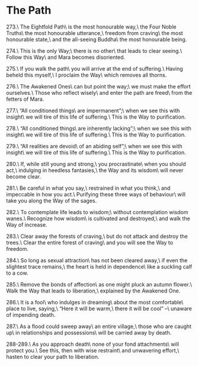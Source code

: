 The Path
========

273.\\
The Eightfold Path\\
is the most honourable way,\\
the Four Noble Truths\\
the most honourable utterance,\\
freedom from craving\\
the most honourable state,\\
and the all-seeing Buddha\\
the most honourable being.

274.\\
This is the only Way;\\
there is no other\\
that leads to clear seeing.\\
Follow this Way\\
and Mara becomes disoriented.

275.\\
If you walk the path\\
you will arrive at the end of suffering.\\
Having beheld this myself,\\
I proclaim the Way\\
which removes all thorns.

276.\\
The Awakened Ones\\
can but point the way;\\
we must make the effort ourselves.\\
Those who reflect wisely\\
and enter the path are freed\\
from the fetters of Mara.

277.\\
“All conditioned things\\
are impermanent”;\\
when we see this with insight\\
we will tire of this life of suffering.\\
This is the Way to purification.

278.\\
“All conditioned things\\
are inherently lacking”;\\
when we see this with insight\\
we will tire of this life of suffering.\\
This is the Way to purification.

279.\\
“All realities are devoid\\
of an abiding self”;\\
when we see this with insight\\
we will tire of this life of suffering.\\
This is the Way to purification.

280.\\
If, while still young and strong,\\
you procrastinate\\
when you should act,\\
indulging in heedless fantasies,\\
the Way and its wisdom\\
will never become clear.

281.\\
Be careful in what you say,\\
restrained in what you think,\\
and impeccable in how you act.\\
Purifying these three ways of behaviour\\
will take you along the Way of the sages.

282.\\
To contemplate life leads to wisdom;\\
without contemplation wisdom wanes.\\
Recognize how wisdom\\
is cultivated and destroyed,\\
and walk the Way of increase.

283.\\
Clear away the forests of craving,\\
but do not attack and destroy the trees.\\
Clear the entire forest of craving\\
and you will see the Way to freedom.

284.\\
So long as sexual attraction\\
has not been cleared away,\\
if even the slightest trace remains,\\
the heart is held in dependence\\
like a suckling calf to a cow.

285.\\
Remove the bonds of affection\\
as one might pluck an autumn flower.\\
Walk the Way that leads to liberation,\\
explained by the Awakened One.

286.\\
It is a fool\\
who indulges in dreaming\\
about the most comfortable\\
place to live, saying,\\
“Here it will be warm,\\
there it will be cool” –\\
unaware of impending death.

287.\\
As a flood could sweep away\\
an entire village,\\
those who are caught up\\
in relationships and possessions\\
will be carried away by death.

288-289.\\
As you approach death\\
none of your fond attachments\\
will protect you.\\
See this, then with wise restraint\\
and unwavering effort,\\
hasten to clear your path to liberation.

